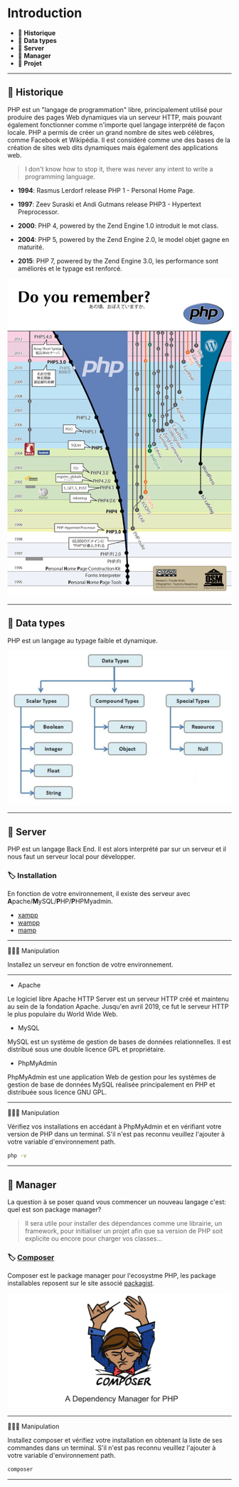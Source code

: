 # Introduction

*  🔖 **Historique**
*  🔖 **Data types**
*  🔖 **Server**
*  🔖 **Manager**
*  🔖 **Projet**

___

## 📑 Historique

PHP est un "langage de programmation" libre, principalement utilisé pour produire des pages Web dynamiques via un serveur HTTP, mais pouvant également fonctionner comme n'importe quel langage interprété de façon locale. PHP a permis de créer un grand nombre de sites web célèbres, comme Facebook et Wikipédia. Il est considéré comme une des bases de la création de sites web dits dynamiques mais également des applications web. 

> I don't know how to stop it, there was never any intent to write a programming language.

* **1994**:  Rasmus Lerdorf release PHP 1 - Personal Home Page.

* **1997**: Zeev Suraski et Andi Gutmans release PHP3 - Hypertext Preprocessor.
* **2000**: PHP 4, powered by the Zend Engine 1.0 introduit le mot class.
* **2004**: PHP 5, powered by the Zend Engine 2.0, le model objet gagne en maturité.
* **2015**: PHP 7, powered by the Zend Engine 3.0, les performance sont améliorés et le typage est renforcé.

![image](./resources/history.png)

___

## 📑 Data types

PHP est un langage au typage faible et dynamique.

![image](./resources/data-types.jpg)

___


## 📑 Server

PHP est un langage Back End. Il est alors interprété par sur un serveur et il nous faut un serveur local pour développer.

### 🏷️ **Installation**

En fonction de votre environnement, il existe des serveur avec **A**pache/**M**ySQL/**P**HP/**P**HPMyadmin.

* [xampp](https://www.apachefriends.org/fr/index.html)
* [wampp](https://www.wampserver.com/)
* [mamp](https://www.mamp.info/en/downloads/)

___

👨🏻‍💻 Manipulation

Installez un serveur en fonction de votre environnement.

___

* Apache

Le logiciel libre Apache HTTP Server est un serveur HTTP créé et maintenu au sein de la fondation Apache. Jusqu'en avril 2019, ce fut le serveur HTTP le plus populaire du World Wide Web.

* MySQL

MySQL est un système de gestion de bases de données relationnelles. Il est distribué sous une double licence GPL et propriétaire.

* PhpMyAdmin

PhpMyAdmin est une application Web de gestion pour les systèmes de gestion de base de données MySQL réalisée principalement en PHP et distribuée sous licence GNU GPL.

___

👨🏻‍💻 Manipulation

Vérifiez vos installations en accédant à PhpMyAdmin et en vérifiant votre version de PHP dans un terminal. S'il n'est pas reconnu veuillez l'ajouter à votre variable d'environnement path.

```bash
php -v
```

___


## 📑 Manager

La question à se poser quand vous commencer un nouveau langage c'est: quel est son package manager?

> Il sera utile pour installer des dépendances comme une librairie, un framework, pour initialiser un projet afin que sa version de PHP soit explicite ou encore  pour charger vos classes...


### 🏷️ **[Composer](https://getcomposer.org/)**

Composer est le package manager pour l'ecosystme PHP, les package installables reposent sur le site associé [packagist](https://packagist.org/).

![image](./resources/composer.png)
___

👨🏻‍💻 Manipulation

Installez composer et vérifiez votre installation en obtenant la liste de ses commandes dans un terminal. S'il n'est pas reconnu veuillez l'ajouter à votre variable d'environnement path.

```bash
composer
```

___

